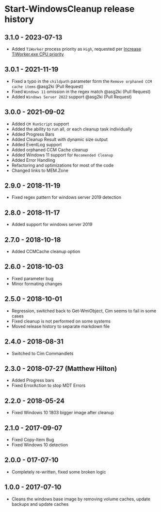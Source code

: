 # Start-WindowsCleanup release history

## 3.1.0 - 2023-07-13

* Added `TiWorker` process priority as `High`, requested per [Increase TiWorker.exe CPU priority](https://github.com/MEM-Zone/MEM.Zone/issues/11)

## 3.0.1 - 2021-11-19

* Fixed a typo in the `childpath` parameter form the `Remove orphaned CCM cache items` @asg2ki (Pull Request)
* Fixed `Windows 11` omission in the regex match @asg2ki (Pull Request)
* Added `Windows Server 2022` support @asg2ki (Pull Request)

## 3.0.0 - 2021-09-02

* Added `CM RunScript` support
* Added the ability to run all, or each cleanup task individually
* Added Progress Bars
* Added Cleanup Result with dynamic size output
* Added EventLog support
* Added orphaned CCM Cache cleanup
* Added Windows 11 support for `Recomended Cleanup`
* Added Error Handling
* Refactoring and optimizations for most of the code
* Changed links to MEM.Zone

## 2.9.0 - 2018-11-19

* Fixed regex pattern for windows server 2019 detection

## 2.8.0 - 2018-11-17

* Added support for windows server 2019

## 2.7.0 - 2018-10-18

* Added CCMCache cleanup option

## 2.6.0 - 2018-10-03

* Fixed parameter bug
* Minor formating changes

## 2.5.0 - 2018-10-01

* Regression, switched back to Get-WmiObject, Cim seems to fail in some cases
* Fixed cleanup is not performed on some systems
* Moved release history to separate markdown file

## 2.4.0 - 2018-08-31

* Switched to Cim Commandlets

## 2.3.0 - 2018-07-27 (Matthew Hilton)

* Added Progress bars
* Fixed ErrorAction to stop MDT Errors

## 2.2.0 - 2018-05-24

* Fixed Windows 10 1803 bigger image after cleanup

## 2.1.0 - 2017-09-07

* Fixed Copy-Item Bug
* Fixed Windows 10 detection

## 2.0.0 - 017-07-10

* Completely re-written, fixed some broken logic

## 1.0.0 - 2017-07-10

* Cleans the windows base image by removing volume caches, update backups and update caches
